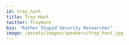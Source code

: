 ```yaml
---
id: troy_hunt
title: Troy Hunt
twitter: TroyHunt
bio: "Rather Stupid Security Researcher"
image: /assets/images/speakers/troy_hunt.jpg
---
```

